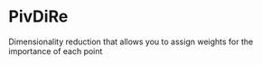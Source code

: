 PivDiRe
=======

Dimensionality reduction that allows you to assign weights for the importance of each point

